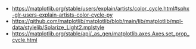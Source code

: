 - https://matplotlib.org/stable/users/explain/artists/color_cycle.html#sphx-glr-users-explain-artists-color-cycle-py
- https://github.com/matplotlib/matplotlib/blob/main/lib/matplotlib/mpl-data/stylelib/Solarize_Light2.mplstyle
- https://matplotlib.org/stable/api/_as_gen/matplotlib.axes.Axes.set_prop_cycle.html
